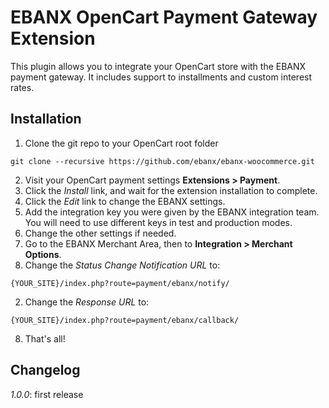 # EBANX OpenCart Payment Gateway Extension

This plugin allows you to integrate your OpenCart store with the EBANX payment gateway.
It includes support to installments and custom interest rates.

## Installation
1. Clone the git repo to your OpenCart root folder
```
git clone --recursive https://github.com/ebanx/ebanx-woocommerce.git
```
2. Visit your OpenCart payment settings **Extensions > Payment**.
3. Click the _Install_ link, and wait for the extension installation to complete.
4. Click the _Edit_ link to change the EBANX settings.
5. Add the integration key you were given by the EBANX integration team. You will need to use different keys in test and production modes.
6. Change the other settings if needed.
7. Go to the EBANX Merchant Area, then to **Integration > Merchant Options**.
  1. Change the _Status Change Notification URL_ to:
```
{YOUR_SITE}/index.php?route=payment/ebanx/notify/
```
  2. Change the _Response URL_ to:
```
{YOUR_SITE}/index.php?route=payment/ebanx/callback/
```
8. That's all!

## Changelog
_1.0.0_: first release
